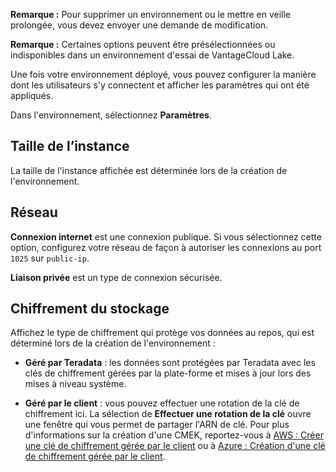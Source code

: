 **Remarque :** Pour supprimer un environnement ou le mettre en veille prolongée, vous devez envoyer une demande de modification.

**Remarque :** Certaines options peuvent être présélectionnées ou indisponibles dans un environnement d'essai de VantageCloud Lake.

Une fois votre environnement déployé, vous pouvez configurer la manière dont les utilisateurs s'y connectent et afficher les paramètres qui ont été appliqués.

Dans l'environnement, sélectionnez **Paramètres**.

Taille de l’instance
--------------------

La taille de l'instance affichée est déterminée lors de la création de l'environnement.

Réseau
------

**Connexion internet** est une connexion publique. Si vous sélectionnez cette option, configurez votre réseau de façon à autoriser les connexions au port `1025` sur `public-ip`.

**Liaison privée** est un type de connexion sécurisée.

Chiffrement du stockage
-----------------------

Affichez le type de chiffrement qui protège vos données au repos, qui est déterminé lors de la création de l'environnement :

-   **Géré par Teradata** : les données sont protégées par Teradata avec les clés de chiffrement gérées par la plate-forme et mises à jour lors des mises à niveau système.

-   **Géré par le client** : vous pouvez effectuer une rotation de la clé de chiffrement ici. La sélection de **Effectuer une rotation de la clé** ouvre une fenêtre qui vous permet de partager l'ARN de clé. Pour plus d'informations sur la création d'une CMEK, reportez-vous à [AWS : Créer une clé de chiffrement gérée par le client](https://docs.teradata.com/access/sources/dita/topic?dita:topicPath=qly1704828971494.dita&utm_source=console&utm_medium=iph) ou à [Azure : Création d'une clé de chiffrement gérée par le client](https://docs.teradata.com/access/sources/dita/topic?dita:topicPath=ayd1718750859566.dita&utm_source=console&utm_medium=iph).
